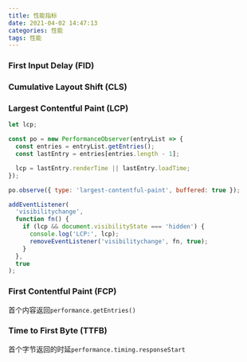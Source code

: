 ```yaml
---
title: 性能指标
date: 2021-04-02 14:47:13
categories: 性能
tags: 性能
---
```


### First Input Delay (FID)

### Cumulative Layout Shift (CLS)

### Largest Contentful Paint (LCP)

```javascript
let lcp;

const po = new PerformanceObserver(entryList => {
  const entries = entryList.getEntries();
  const lastEntry = entries[entries.length - 1];

  lcp = lastEntry.renderTime || lastEntry.loadTime;
});

po.observe({ type: 'largest-contentful-paint', buffered: true });

addEventListener(
  'visibilitychange',
  function fn() {
    if (lcp && document.visibilityState === 'hidden') {
      console.log('LCP:', lcp);
      removeEventListener('visibilitychange', fn, true);
    }
  },
  true
);
```

### First Contentful Paint (FCP)

首个内容返回`performance.getEntries()`

### Time to First Byte (TTFB)

首个字节返回的时延`performance.timing.responseStart`
